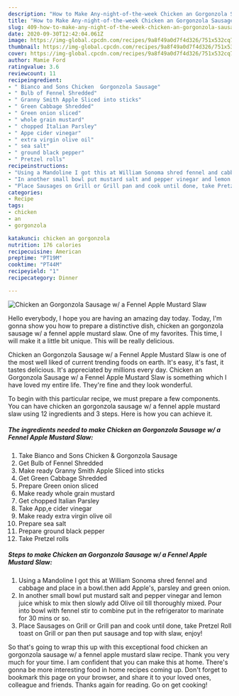 ```yaml
---
description: "How to Make Any-night-of-the-week Chicken an Gorgonzola Sausage w/ a Fennel Apple Mustard Slaw"
title: "How to Make Any-night-of-the-week Chicken an Gorgonzola Sausage w/ a Fennel Apple Mustard Slaw"
slug: 409-how-to-make-any-night-of-the-week-chicken-an-gorgonzola-sausage-w-a-fennel-apple-mustard-slaw
date: 2020-09-30T12:42:04.061Z
image: https://img-global.cpcdn.com/recipes/9a8f49a0d7f4d326/751x532cq70/chicken-an-gorgonzola-sausage-w-a-fennel-apple-mustard-slaw-recipe-main-photo.jpg
thumbnail: https://img-global.cpcdn.com/recipes/9a8f49a0d7f4d326/751x532cq70/chicken-an-gorgonzola-sausage-w-a-fennel-apple-mustard-slaw-recipe-main-photo.jpg
cover: https://img-global.cpcdn.com/recipes/9a8f49a0d7f4d326/751x532cq70/chicken-an-gorgonzola-sausage-w-a-fennel-apple-mustard-slaw-recipe-main-photo.jpg
author: Mamie Ford
ratingvalue: 3.6
reviewcount: 11
recipeingredient:
- " Bianco and Sons Chicken  Gorgonzola Sausage"
- " Bulb of Fennel Shredded"
- " Granny Smith Apple Sliced into sticks"
- " Green Cabbage Shredded"
- " Green onion sliced"
- " whole grain mustard"
- " chopped Italian Parsley"
- " Appe cider vinegar"
- " extra virgin olive oil"
- " sea salt"
- " ground black pepper"
- " Pretzel rolls"
recipeinstructions:
- "Using a Mandoline I got this at William Sonoma shred fennel and cabbage and place in a bowl.then add Apple&#39;s, parsley and green onion."
- "In another small bowl put mustard salt and pepper vinegar and lemon juice whisk to mix then slowly add Olive oil till thoroughly mixed. Pour into bowl with fennel stir to combine put in the refrigerator to marinate for 30 mins or so."
- "Place Sausages on Grill or Grill pan and cook until done, take Pretzel Roll toast on Grill or pan then put sausage and top with slaw, enjoy!"
categories:
- Recipe
tags:
- chicken
- an
- gorgonzola

katakunci: chicken an gorgonzola 
nutrition: 176 calories
recipecuisine: American
preptime: "PT19M"
cooktime: "PT44M"
recipeyield: "1"
recipecategory: Dinner

---
```



![Chicken an Gorgonzola Sausage w/ a Fennel Apple Mustard Slaw](https://img-global.cpcdn.com/recipes/9a8f49a0d7f4d326/751x532cq70/chicken-an-gorgonzola-sausage-w-a-fennel-apple-mustard-slaw-recipe-main-photo.jpg)

Hello everybody, I hope you are having an amazing day today. Today, I'm gonna show you how to prepare a distinctive dish, chicken an gorgonzola sausage w/ a fennel apple mustard slaw. One of my favorites. This time, I will make it a little bit unique. This will be really delicious.



Chicken an Gorgonzola Sausage w/ a Fennel Apple Mustard Slaw is one of the most well liked of current trending foods on earth. It's easy, it's fast, it tastes delicious. It's appreciated by millions every day. Chicken an Gorgonzola Sausage w/ a Fennel Apple Mustard Slaw is something which I have loved my entire life. They're fine and they look wonderful.


To begin with this particular recipe, we must prepare a few components. You can have chicken an gorgonzola sausage w/ a fennel apple mustard slaw using 12 ingredients and 3 steps. Here is how you can achieve it.

<!--inarticleads1-->

##### The ingredients needed to make Chicken an Gorgonzola Sausage w/ a Fennel Apple Mustard Slaw:

1. Take  Bianco and Sons Chicken &amp; Gorgonzola Sausage
1. Get  Bulb of Fennel Shredded
1. Make ready  Granny Smith Apple Sliced into sticks
1. Get  Green Cabbage Shredded
1. Prepare  Green onion sliced
1. Make ready  whole grain mustard
1. Get  chopped Italian Parsley
1. Take  App,e cider vinegar
1. Make ready  extra virgin olive oil
1. Prepare  sea salt
1. Prepare  ground black pepper
1. Take  Pretzel rolls




<!--inarticleads2-->

##### Steps to make Chicken an Gorgonzola Sausage w/ a Fennel Apple Mustard Slaw:

1. Using a Mandoline I got this at William Sonoma shred fennel and cabbage and place in a bowl.then add Apple&#39;s, parsley and green onion.
1. In another small bowl put mustard salt and pepper vinegar and lemon juice whisk to mix then slowly add Olive oil till thoroughly mixed. Pour into bowl with fennel stir to combine put in the refrigerator to marinate for 30 mins or so.
1. Place Sausages on Grill or Grill pan and cook until done, take Pretzel Roll toast on Grill or pan then put sausage and top with slaw, enjoy!




So that's going to wrap this up with this exceptional food chicken an gorgonzola sausage w/ a fennel apple mustard slaw recipe. Thank you very much for your time. I am confident that you can make this at home. There's gonna be more interesting food in home recipes coming up. Don't forget to bookmark this page on your browser, and share it to your loved ones, colleague and friends. Thanks again for reading. Go on get cooking!

